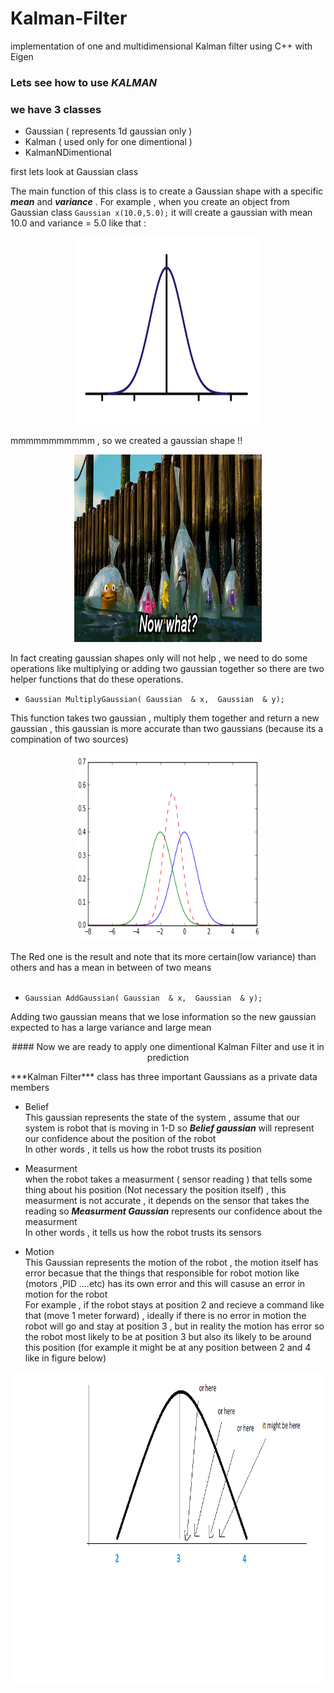 # Kalman-Filter
implementation of one and multidimensional Kalman filter using C++ with Eigen 


### Lets see how to use *KALMAN*

### we have 3 classes
- Gaussian ( represents 1d gaussian only )
- Kalman ( used only for one dimentional )
- KalmanNDimentional

first lets look at Gaussian class 

The main function of this class is to create a Gaussian shape with a specific ***mean*** and ***variance*** .
For example , when you create an object from Gaussian class `Gaussian x(10.0,5.0);` it will create a gaussian with mean 10.0 and variance = 5.0  like that : <br>
<p align="center">
<img src="https://github.com/fouad1995/Kalman-Filter/blob/master/Imgs/gaussian.png" width="300" height="300">
</p>
mmmmmmmmmmm , so we created a gaussian shape !!<br>
<p align="center">
<img src="https://github.com/fouad1995/Kalman-Filter/blob/master/Imgs/now what.gif" width="300" height="300">
</p>

In fact creating gaussian shapes only will not help , we need to do some operations like multiplying or adding two gaussian together
so there are two helper functions that do these operations.
<p align="center">
  
- `Gaussian MultiplyGaussian( Gaussian  & x,  Gaussian  & y);`<br>
</p>
This function takes two gaussian , multiply them together and return a new gaussian , this gaussian is more accurate than two gaussians (because its a compination of two sources) <br>
<p align="center">
<img src="https://github.com/fouad1995/Kalman-Filter/blob/master/Imgs/multiply gaussian.png" width="300" height="300"><br>
</p>
The Red one is the result and note that its more certain(low variance) than others and has a mean in between of two means <br><br>
<p align="center">

- `Gaussian AddGaussian( Gaussian  & x,  Gaussian  & y);`
</p>
Adding two gaussian means that we lose information so the new gaussian expected to has a large variance and large mean

<p align="center">
#### Now we are ready to apply one dimentional Kalman Filter and use it in prediction 
</p>
 ***Kalman Filter***  class has three important Gaussians as a private data members<br>

- Belief<br> This gaussian represents the state of the system , assume that our system is robot that is moving in 1-D 
so ***Belief gaussian*** will represent our confidence about the position of the robot<br>In other words , it tells us how the robot trusts its position 

- Measurment<br> when the robot takes a measurment ( sensor reading ) that tells some thing about his position (Not necessary the position itself) , this measurment is not accurate , it depends on the sensor that takes the reading so ***Measurment Gaussian*** represents our confidence about the measurment<br>In other words , it tells us how the robot trusts its sensors 

- Motion<br> This Gaussian represents the motion of the robot , the motion itself has error becasue that the things that responsible for robot motion like (motors ,PID ....etc) has its own error and this will casuse an error in motion for the robot<br>
For example , if the robot stays at position 2 and recieve a command like that (move 1 meter forward) , ideally if there is no error in motion the robot will go and stay at position 3 , but in reality the motion has error so the robot most likely to be at position 3 but also its likely to be around this position (for example it might be at any position between 2 and 4 like in figure below)<br>

<p align="center">
<img src="https://github.com/fouad1995/Kalman-Filter/blob/master/Imgs/gaussianMotion.png" width="500" height="500"><br>
</p>
